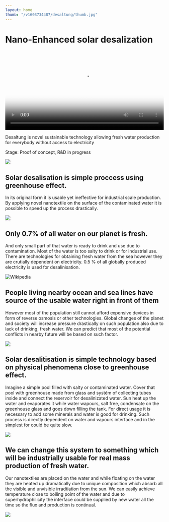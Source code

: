 ```yaml
---
layout: home
thumb: "/v1603734487/desaltung/thumb.jpg"
---
```


# Nano-Enhanced solar desalization

<video controls width="100%" poster="https://res.cloudinary.com/dhxmg9p4i/image/upload/v1604434055/desaltung/video-poster.jpg">
<source src="https://res.cloudinary.com/dhxmg9p4i/video/upload/v1604247477/desaltung/videoplayback.mp4"
type="video/mp4">
Sorry, your browser doesn't support embedded videos.
</video>

Desaltung is novel sustainable technology allowing fresh water production for everybody without access to electricity

Stage: Proof of concept, R&D in progress

![](https://res.cloudinary.com/dhxmg9p4i/image/upload/v1602707019/desaltung/griffin-wooldridge-EZlMkHgbjPc-unsplash_in2ubh.jpg)

## Solar desalisation is simple proccess using greenhouse effect.

In its original form it is usable yet ineffective for industrial scale production. By applying novel nanotextile on the surface of the contaminated water it is possible to speed up the process drastically.

![](https://res.cloudinary.com/dhxmg9p4i/image/upload/v1602696752/desaltung/wather_ayhl9z.jpg)

## Only 0.7% of all water on our planet is fresh.

And only small part of that water is ready to drink and use due to contamination. Most of the water is too salty to drink or for industrial use. There are technologies for obtaining fresh water from the sea however they are crutially dependent on electricity. 0.5 % of all globally produced electricity is used for desalinisation.

![Wikipedia](https://res.cloudinary.com/dhxmg9p4i/image/upload/v1602706782/desaltung/2006megacities-1-_ahfwla.jpg "Wikipedia.org")

## People living nearby ocean and sea lines have source of the usable water right in front of them

However most of the population still cannot afford expensive devices in form of reverse osmosis or other technologies. Global changes of the planet and society will increase pressure drastically on such population also due to lack of drinking, fresh water. We can predict that most of the potential conflicts in nearby future will be based on such factor.

![](https://res.cloudinary.com/dhxmg9p4i/image/upload/v1602706936/desaltung/luis-graterol-uAROvYw9WDs-unsplash_jtxlj4.jpg)

## Solar desalitisation is simple technology based on physical phenomena close to greenhouse effect.

Imagine a simple pool filled with salty or contaminated water. Cover that pool with greenhouse made from glass and systém of collecting tubes inside and connect the reservoir for desalinizated water. Sun heat up the water and evaporates it while water wapours, salt free, condensate on the greenhouse glass and goes down filling the tank. For direct usage it is necessary to add some minerals and water is good for drinking. Such process is directly dependent on water and vapours interface and in the simplest for could be quite slow.

![](https://res.cloudinary.com/dhxmg9p4i/image/upload/v1602696593/desaltung/cloth_ax8mti.jpg)

## We can change this system to something which will be industrially usable for real mass production of fresh water.

Our nanotextiles are placed on the water and while floating on the water they are heated up dramatically due to unique composition which absorb all the visible and unvisible irradtiation from the sun. We can easily achieve temperature close to boiling point of the water and due to superhydrophilicity the interface could be supplied by new water all the time so the flux and production is continual.

![](https://res.cloudinary.com/dhxmg9p4i/image/upload/v1602696104/desaltung/anthony-aird-mgJo2xmXyAM-unsplash_k9x1e9.jpg)
